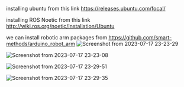 installing ubuntu from this link  https://releases.ubuntu.com/focal/

installing ROS Noetic from this link http://wiki.ros.org/noetic/Installation/Ubuntu

we can install robotic arm packages from https://github.com/smart-methods/arduino_robot_arm
![Screenshot from 2023-07-17 23-23-29](https://github.com/M7moodalhayes/ROS-and-Robot-Arm-controll/assets/79692306/212b605b-e30c-4a00-9eca-38b53c917f79)

![Screenshot from 2023-07-17 23-23-08](https://github.com/M7moodalhayes/ROS-and-Robot-Arm-controll/assets/79692306/cf54791d-7041-41aa-8a35-b4e953a77a43)

![Screenshot from 2023-07-17 23-29-51](https://github.com/M7moodalhayes/ROS-and-Robot-Arm-controll/assets/79692306/c9f53e86-f000-4632-9823-b8bc4b11354a)


![Screenshot from 2023-07-17 23-29-35](https://github.com/M7moodalhayes/ROS-and-Robot-Arm-controll/assets/79692306/de0dd7d5-53b9-4804-95f2-017e03b4cb2d)
